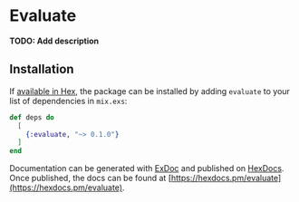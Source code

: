 # Evaluate

**TODO: Add description**

## Installation

If [available in Hex](https://hex.pm/docs/publish), the package can be installed
by adding `evaluate` to your list of dependencies in `mix.exs`:

```elixir
def deps do
  [
    {:evaluate, "~> 0.1.0"}
  ]
end
```

Documentation can be generated with [ExDoc](https://github.com/elixir-lang/ex_doc)
and published on [HexDocs](https://hexdocs.pm). Once published, the docs can
be found at [https://hexdocs.pm/evaluate](https://hexdocs.pm/evaluate).

